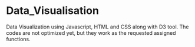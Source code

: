 # Data_Visualisation

Data Visualization using Javascript, HTML and CSS along with D3 tool. 
The codes are not optimized yet, but they work as the requested assigned functions. 
